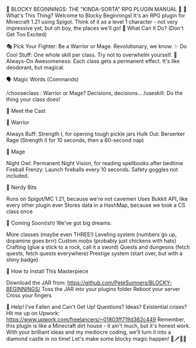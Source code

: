 📜 BLOCKY BEGINNINGS: THE "KINDA-SORTA" RPG PLUGIN MANUAL 📜
🌟 What's This Thing?
Welcome to Blocky Beginnings! It's an RPG plugin for Minecraft 1.21 using Spigot. Think of it as a level 1 character - not very impressive yet, but oh boy, the places we'll go!
🔨 What Can It Do? (Don't Get Too Excited)

🎭 Pick Your Fighter: Be a Warrior or Mage. Revolutionary, we know.
✨ Do Cool Stuff: One whole skill per class. Try not to overwhelm yourself.
🌠 Always-On Awesomeness: Each class gets a permanent effect. It's like deodorant, but magical.

🗣️ Magic Words (Commands)

/chooseclass <classname>: Warrior or Mage? Decisions, decisions...
/useskill: Do the thing your class does!

👥 Meet the Cast

💪 Warrior

Always Buff: Strength I, for opening tough pickle jars
Hulk Out: Berserker Rage (Strength II for 10 seconds, then a 60-second nap)


🧙 Mage

Night Owl: Permanent Night Vision, for reading spellbooks after bedtime
Fireball Frenzy: Launch fireballs every 10 seconds. Safety goggles not included.



🔧 Nerdy Bits

Runs on Spigot/MC 1.21, because we're not cavemen
Uses Bukkit API, like every other plugin ever
Stores data in a HashMap, because we took a CS class once

🚀 Coming Soon(ish)
We've got big dreams:

More classes (maybe even THREE!)
Leveling system (numbers go up, dopamine goes brrr)
Custom mobs (probably just chickens with hats)
Crafting (glue a stick to a rock, call it a sword)
Quests and dungeons (fetch quests, fetch quests everywhere)
Prestige system (start over, but with a shiny badge)

🧪 How to Install This Masterpiece

Download the JAR from: https://github.com/PeteSumners/BLOCKY-BEGINNINGS/
Toss the JAR into your plugins folder
Reboot your server
Cross your fingers

💬 Help! I've Fallen and Can't Get Up!
Questions? Ideas? Existential crises? Hit me up on Upwork: https://www.upwork.com/freelancers/~01803ff719d362c449
Remember, this plugin is like a Minecraft dirt house - it ain't much, but it's honest work. With your brilliant ideas and my mediocre coding, we'll turn it into a diamond castle in no time! Let's make some blocky magic happen! 🏰🗡️🧙‍♂️
